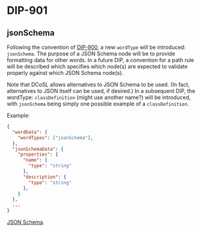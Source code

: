 DIP-901
======

jsonSchema
------------------------------

Following the convention of [DIP-900](900.md), a new `wordType` will be introduced: `jsonSchema`. The purpose of a JSON Schema node will be to provide formatting data for other words. In a future DIP, a convention for a path rule will be described which specifies which node(s) are expected to validate properly against which JSON Schema node(s).

Note that DCoSL allows alternatives to JSON Schema to be used. (In fact, alternatives to JSON itself can be used, if desired.) In a subsequent DIP, the wordType: `classDefinition` (might use another name?) will be introduced, with `jsonSchema` being simply one possible example of a `classDefinition`.

Example:

```json
{
  "wordData": {
    "wordTypes": ["jsonSchema"],
  },
  "jsonSchemaData": {
    "properties": {
      "name": {
        "type": "string"
      },
      "description": {
        "type": "string"
      },
    }
  },
  ...
}
```

[JSON Schema](https://json-schema.org).
